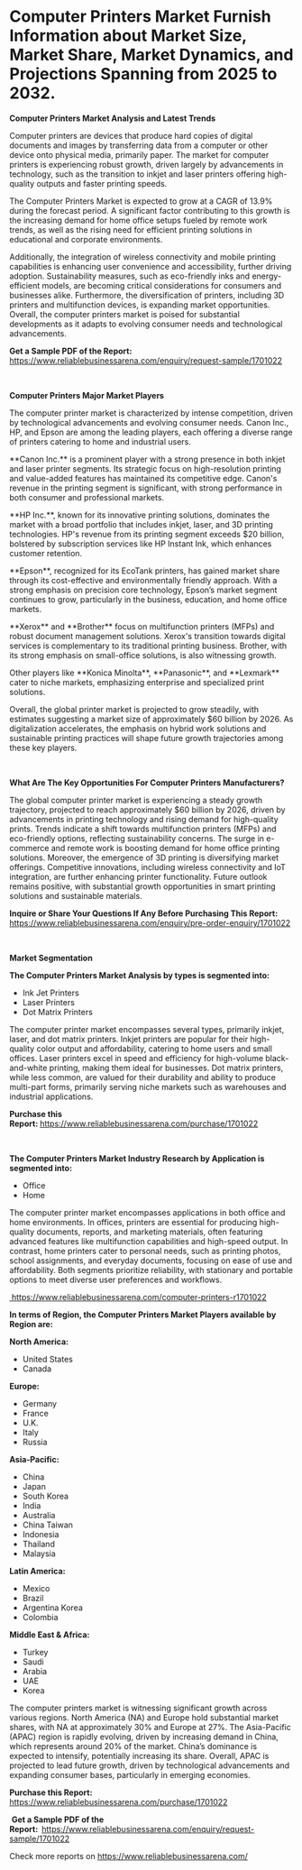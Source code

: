 <p><h1>Computer Printers Market Furnish Information about Market Size, Market Share, Market Dynamics, and Projections Spanning from 2025 to 2032.</h1></p><p><strong>Computer Printers Market Analysis and Latest Trends</strong></p>
<p><p>Computer printers are devices that produce hard copies of digital documents and images by transferring data from a computer or other device onto physical media, primarily paper. The market for computer printers is experiencing robust growth, driven largely by advancements in technology, such as the transition to inkjet and laser printers offering high-quality outputs and faster printing speeds. </p><p>The Computer Printers Market is expected to grow at a CAGR of 13.9% during the forecast period. A significant factor contributing to this growth is the increasing demand for home office setups fueled by remote work trends, as well as the rising need for efficient printing solutions in educational and corporate environments. </p><p>Additionally, the integration of wireless connectivity and mobile printing capabilities is enhancing user convenience and accessibility, further driving adoption. Sustainability measures, such as eco-friendly inks and energy-efficient models, are becoming critical considerations for consumers and businesses alike. Furthermore, the diversification of printers, including 3D printers and multifunction devices, is expanding market opportunities. Overall, the computer printers market is poised for substantial developments as it adapts to evolving consumer needs and technological advancements.</p></p>
<p><strong>Get a Sample PDF of the Report:&nbsp;</strong> <a href="https://www.reliablebusinessarena.com/enquiry/request-sample/1701022?utm_campaign=2221&utm_medium=2&utm_source=Github&utm_content=ia&utm_term=27032025&utm_id=computer-printers">https://www.reliablebusinessarena.com/enquiry/request-sample/1701022</a></p>
<p>&nbsp;</p>
<p><strong>Computer Printers Major Market Players</strong></p>
<p><p>The computer printer market is characterized by intense competition, driven by technological advancements and evolving consumer needs. Canon Inc., HP, and Epson are among the leading players, each offering a diverse range of printers catering to home and industrial users.</p><p>**Canon Inc.** is a prominent player with a strong presence in both inkjet and laser printer segments. Its strategic focus on high-resolution printing and value-added features has maintained its competitive edge. Canon's revenue in the printing segment is significant, with strong performance in both consumer and professional markets.</p><p>**HP Inc.**, known for its innovative printing solutions, dominates the market with a broad portfolio that includes inkjet, laser, and 3D printing technologies. HP's revenue from its printing segment exceeds $20 billion, bolstered by subscription services like HP Instant Ink, which enhances customer retention.</p><p>**Epson**, recognized for its EcoTank printers, has gained market share through its cost-effective and environmentally friendly approach. With a strong emphasis on precision core technology, Epson’s market segment continues to grow, particularly in the business, education, and home office markets.</p><p>**Xerox** and **Brother** focus on multifunction printers (MFPs) and robust document management solutions. Xerox's transition towards digital services is complementary to its traditional printing business. Brother, with its strong emphasis on small-office solutions, is also witnessing growth.</p><p>Other players like **Konica Minolta**, **Panasonic**, and **Lexmark** cater to niche markets, emphasizing enterprise and specialized print solutions. </p><p>Overall, the global printer market is projected to grow steadily, with estimates suggesting a market size of approximately $60 billion by 2026. As digitalization accelerates, the emphasis on hybrid work solutions and sustainable printing practices will shape future growth trajectories among these key players.</p></p>
<p>&nbsp;</p>
<p><strong>What Are The Key Opportunities For Computer Printers Manufacturers?</strong></p>
<p><p>The global computer printer market is experiencing a steady growth trajectory, projected to reach approximately $60 billion by 2026, driven by advancements in printing technology and rising demand for high-quality prints. Trends indicate a shift towards multifunction printers (MFPs) and eco-friendly options, reflecting sustainability concerns. The surge in e-commerce and remote work is boosting demand for home office printing solutions. Moreover, the emergence of 3D printing is diversifying market offerings. Competitive innovations, including wireless connectivity and IoT integration, are further enhancing printer functionality. Future outlook remains positive, with substantial growth opportunities in smart printing solutions and sustainable materials.</p></p>
<p><strong>Inquire or Share Your Questions If Any Before Purchasing This Report:</strong> <a href="https://www.reliablebusinessarena.com/enquiry/pre-order-enquiry/1701022?utm_campaign=2221&utm_medium=2&utm_source=Github&utm_content=ia&utm_term=27032025&utm_id=computer-printers">https://www.reliablebusinessarena.com/enquiry/pre-order-enquiry/1701022</a></p>
<p>&nbsp;</p>
<p><strong>Market Segmentation</strong></p>
<p><strong>The Computer Printers Market Analysis by types is segmented into:</strong></p>
<p><ul><li>Ink Jet Printers</li><li>Laser Printers</li><li>Dot Matrix Printers</li></ul></p>
<p><p>The computer printer market encompasses several types, primarily inkjet, laser, and dot matrix printers. Inkjet printers are popular for their high-quality color output and affordability, catering to home users and small offices. Laser printers excel in speed and efficiency for high-volume black-and-white printing, making them ideal for businesses. Dot matrix printers, while less common, are valued for their durability and ability to produce multi-part forms, primarily serving niche markets such as warehouses and industrial applications.</p></p>
<p><strong>Purchase this Report:&nbsp;</strong><a href="https://www.reliablebusinessarena.com/purchase/1701022?utm_campaign=2221&utm_medium=2&utm_source=Github&utm_content=ia&utm_term=27032025&utm_id=computer-printers">https://www.reliablebusinessarena.com/purchase/1701022</a></p>
<p>&nbsp;</p>
<p><strong>The Computer Printers Market Industry Research by Application is segmented into:</strong></p>
<p><ul><li>Office</li><li>Home</li></ul></p>
<p><p>The computer printer market encompasses applications in both office and home environments. In offices, printers are essential for producing high-quality documents, reports, and marketing materials, often featuring advanced features like multifunction capabilities and high-speed output. In contrast, home printers cater to personal needs, such as printing photos, school assignments, and everyday documents, focusing on ease of use and affordability. Both segments prioritize reliability, with stationary and portable options to meet diverse user preferences and workflows.</p></p>
<p><a href="https://www.reliablebusinessarena.com/computer-printers-r1701022?utm_campaign=2221&utm_medium=2&utm_source=Github&utm_content=ia&utm_term=27032025&utm_id=computer-printers">&nbsp;https://www.reliablebusinessarena.com/computer-printers-r1701022</a></p>
<p><strong>In terms of Region, the Computer Printers Market Players available by Region are:</strong></p>
<p>
    <p> <strong> North America: </strong>
        <ul>
            <li>United States</li>
            <li>Canada</li>
        </ul>
        </p> 
    <p> <strong> Europe: </strong>
        <ul>
            <li>Germany</li>
            <li>France</li>
            <li>U.K.</li>
            <li>Italy</li>
            <li>Russia</li>
        </ul>
        </p> 
    <p> <strong> Asia-Pacific: </strong>
        <ul>
            <li>China</li>
            <li>Japan</li>
            <li>South Korea</li>
            <li>India</li>
            <li>Australia</li>
            <li>China Taiwan</li>
            <li>Indonesia</li>
            <li>Thailand</li>
            <li>Malaysia</li>
        </ul>
        </p> 
    <p> <strong> Latin America: </strong>
        <ul>
            <li>Mexico</li>
            <li>Brazil</li>
            <li>Argentina Korea</li>
            <li>Colombia</li>
        </ul>
        </p> 
    <p> <strong> Middle East & Africa: </strong>
        <ul>
            <li>Turkey</li>
            <li>Saudi</li>
            <li>Arabia</li>
            <li>UAE</li>
            <li>Korea</li>
        </ul>
    </p>
    </p>
<p><p>The computer printers market is witnessing significant growth across various regions. North America (NA) and Europe hold substantial market shares, with NA at approximately 30% and Europe at 27%. The Asia-Pacific (APAC) region is rapidly evolving, driven by increasing demand in China, which represents around 20% of the market. China’s dominance is expected to intensify, potentially increasing its share. Overall, APAC is projected to lead future growth, driven by technological advancements and expanding consumer bases, particularly in emerging economies.</p></p>
<p><strong>Purchase this Report: </strong><a href="https://www.reliablebusinessarena.com/purchase/1701022?utm_campaign=2221&utm_medium=2&utm_source=Github&utm_content=ia&utm_term=27032025&utm_id=computer-printers">https://www.reliablebusinessarena.com/purchase/1701022</a></p>
<p>&nbsp;<strong>Get a Sample PDF of the Report:&nbsp;&nbsp;</strong><a href="https://www.reliablebusinessarena.com/enquiry/request-sample/1701022?utm_campaign=2221&utm_medium=2&utm_source=Github&utm_content=ia&utm_term=27032025&utm_id=computer-printers">https://www.reliablebusinessarena.com/enquiry/request-sample/1701022</a></p>
<p><strong></strong></p>
<p>Check more reports on <a href="https://www.reliablebusinessarena.com/?utm_campaign=2221&utm_medium=2&utm_source=Github&utm_content=ia&utm_term=27032025&utm_id=computer-printers">https://www.reliablebusinessarena.com/</a></p>